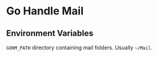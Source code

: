 # Go Handle Mail

## Environment Variables

`GOHM_PATH` directory containing mail folders. Usually `~/Mail`.
